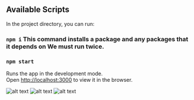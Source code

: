  

## Available Scripts

In the project directory, you can run:

### `npm i` This command installs a package and any packages that it depends on We must run twice. 
 
### `npm start`

Runs the app in the development mode.<br />
Open [http://localhost:3000](http://localhost:3000) to view it in the browser.
 

![alt text](https://github.com/yair-roshal/site-Real-Estate/blob/master/src/images/0%20for%20readme/2022-01-09_150832.png?raw=true)
![alt text](https://github.com/yair-roshal/site-Real-Estate/blob/master/src/images/0%20for%20readme/2022-01-09_150841.png?raw=true)
![alt text](https://github.com/yair-roshal/site-Real-Estate/blob/master/src/images/0%20for%20readme/2022-01-09_150856.png?raw=true)
